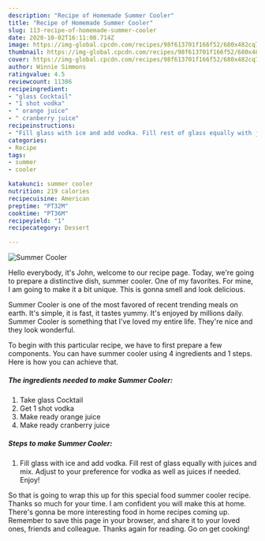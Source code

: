 ```yaml
---
description: "Recipe of Homemade Summer Cooler"
title: "Recipe of Homemade Summer Cooler"
slug: 113-recipe-of-homemade-summer-cooler
date: 2020-10-02T16:11:08.714Z
image: https://img-global.cpcdn.com/recipes/98f613701f166f52/680x482cq70/summer-cooler-recipe-main-photo.jpg
thumbnail: https://img-global.cpcdn.com/recipes/98f613701f166f52/680x482cq70/summer-cooler-recipe-main-photo.jpg
cover: https://img-global.cpcdn.com/recipes/98f613701f166f52/680x482cq70/summer-cooler-recipe-main-photo.jpg
author: Winnie Simmons
ratingvalue: 4.5
reviewcount: 11386
recipeingredient:
- "glass Cocktail"
- "1 shot vodka"
- " orange juice"
- " cranberry juice"
recipeinstructions:
- "Fill glass with ice and add vodka. Fill rest of glass equally with juices and mix. Adjust to your preference for vodka as well as juices if needed. Enjoy!"
categories:
- Recipe
tags:
- summer
- cooler

katakunci: summer cooler 
nutrition: 219 calories
recipecuisine: American
preptime: "PT32M"
cooktime: "PT36M"
recipeyield: "1"
recipecategory: Dessert

---
```



![Summer Cooler](https://img-global.cpcdn.com/recipes/98f613701f166f52/680x482cq70/summer-cooler-recipe-main-photo.jpg)

Hello everybody, it's John, welcome to our recipe page. Today, we're going to prepare a distinctive dish, summer cooler. One of my favorites. For mine, I am going to make it a bit unique. This is gonna smell and look delicious.

Summer Cooler is one of the most favored of recent trending meals on earth. It's simple, it is fast, it tastes yummy. It's enjoyed by millions daily. Summer Cooler is something that I've loved my entire life. They're nice and they look wonderful.




To begin with this particular recipe, we have to first prepare a few components. You can have summer cooler using 4 ingredients and 1 steps. Here is how you can achieve that.

<!--inarticleads1-->

##### The ingredients needed to make Summer Cooler:

1. Take glass Cocktail
1. Get 1 shot vodka
1. Make ready  orange juice
1. Make ready  cranberry juice




<!--inarticleads2-->

##### Steps to make Summer Cooler:

1. Fill glass with ice and add vodka. Fill rest of glass equally with juices and mix. Adjust to your preference for vodka as well as juices if needed. Enjoy!




So that is going to wrap this up for this special food summer cooler recipe. Thanks so much for your time. I am confident you will make this at home. There's gonna be more interesting food in home recipes coming up. Remember to save this page in your browser, and share it to your loved ones, friends and colleague. Thanks again for reading. Go on get cooking!
